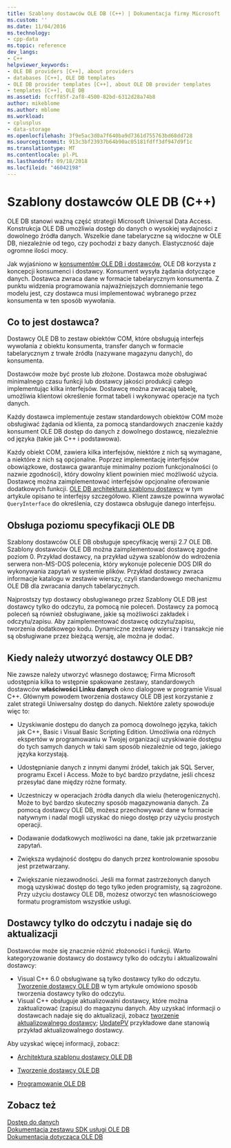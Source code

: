 ```yaml
---
title: Szablony dostawców OLE DB (C++) | Dokumentacja firmy Microsoft
ms.custom: ''
ms.date: 11/04/2016
ms.technology:
- cpp-data
ms.topic: reference
dev_langs:
- C++
helpviewer_keywords:
- OLE DB providers [C++], about providers
- databases [C++], OLE DB templates
- OLE DB provider templates [C++], about OLE DB provider templates
- templates [C++], OLE DB
ms.assetid: fccff85f-2af8-4500-82bd-6312d28a74b8
author: mikeblome
ms.author: mblome
ms.workload:
- cplusplus
- data-storage
ms.openlocfilehash: 3f9e5ac3d0a7f640ba9d7361d755763bd68dd728
ms.sourcegitcommit: 913c3bf23937b64b90ac05181fdff3df947d9f1c
ms.translationtype: MT
ms.contentlocale: pl-PL
ms.lasthandoff: 09/18/2018
ms.locfileid: "46042198"
---
```

# <a name="ole-db-provider-templates-c"></a>Szablony dostawców OLE DB (C++)

OLE DB stanowi ważną część strategii Microsoft Universal Data Access. Konstrukcja OLE DB umożliwia dostęp do danych o wysokiej wydajności z dowolnego źródła danych. Wszelkie dane tabelaryczne są widoczne w OLE DB, niezależnie od tego, czy pochodzi z bazy danych. Elastyczność daje ogromne ilości mocy.  
  
Jak wyjaśniono w [konsumentów OLE DB i dostawców](../../data/oledb/ole-db-consumers-and-providers.md), OLE DB korzysta z koncepcji konsumenci i dostawcy. Konsument wysyła żądania dotyczące danych. Dostawca zwraca dane w formacie tabelarycznym konsumenta. Z punktu widzenia programowania najważniejszych domniemanie tego modelu jest, czy dostawca musi implementować wybranego przez konsumenta w ten sposób wywołania.  
  
## <a name="what-is-a-provider"></a>Co to jest dostawca?  

Dostawcy OLE DB to zestaw obiektów COM, które obsługują interfejs wywołania z obiektu konsumenta, transfer danych w formacie tabelarycznym z trwałe źródła (nazywane magazynu danych), do konsumenta.  
  
Dostawców może być proste lub złożone. Dostawca może obsługiwać minimalnego czasu funkcji lub dostawcy jakości produkcji całego implementując kilka interfejsów. Dostawcę można zwracają tabelę, umożliwia klientowi określenie format tabeli i wykonywać operacje na tych danych.  
  
Każdy dostawca implementuje zestaw standardowych obiektów COM może obsługiwać żądania od klienta, za pomocą standardowych znaczenie każdy konsument OLE DB dostęp do danych z dowolnego dostawcę, niezależnie od języka (takie jak C++ i podstawowa).  
  
Każdy obiekt COM, zawiera kilka interfejsów, niektóre z nich są wymagane, a niektóre z nich są opcjonalne. Poprzez implementację interfejsów obowiązkowe, dostawca gwarantuje minimalny poziom funkcjonalności (o nazwie zgodności), który dowolny klient powinien mieć możliwość użycia. Dostawcę można zaimplementować interfejsów opcjonalne oferowanie dodatkowych funkcji. [OLE DB architektura szablonu dostawcy](../../data/oledb/ole-db-provider-template-architecture.md) w tym artykule opisano te interfejsy szczegółowo. Klient zawsze powinna wywołać `QueryInterface` do określenia, czy dostawca obsługuje danego interfejsu.  
  
## <a name="ole-db-specification-level-support"></a>Obsługa poziomu specyfikacji OLE DB  

Szablony dostawców OLE DB obsługuje specyfikację wersji 2.7 OLE DB. Szablony dostawców OLE DB można zaimplementować dostawcę zgodne poziom 0. Przykład dostawcy, na przykład używa szablonów do wdrożenia serwera non-MS-DOS polecenia, który wykonuje polecenie DOS DIR do wykonywania zapytań w systemie plików. Przykład dostawcy zwraca informacje katalogu w zestawie wierszy, czyli standardowego mechanizmu OLE DB dla zwracania danych tabelarycznych.  
  
Najprostszy typ dostawcy obsługiwanego przez Szablony OLE DB jest dostawcy tylko do odczytu, za pomocą nie poleceń. Dostawcy za pomocą poleceń są również obsługiwane, jakie są możliwości zakładek i odczytu/zapisu. Aby zaimplementować dostawcę odczytu/zapisu, tworzenia dodatkowego kodu. Dynamiczne zestawy wierszy i transakcje nie są obsługiwane przez bieżącą wersję, ale można je dodać.  
  
## <a name="when-do-you-need-to-create-an-ole-db-provider"></a>Kiedy należy utworzyć dostawcy OLE DB?  

Nie zawsze należy utworzyć własnego dostawcę; Firma Microsoft udostępnia kilka to wstępnie spakowane zestawy, standardowych dostawców **właściwości Linku danych** okno dialogowe w programie Visual C++. Głównym powodem tworzenia dostawcy OLE DB jest korzystanie z zalet strategii Uniwersalny dostęp do danych. Niektóre zalety spowoduje więc to:  
  
- Uzyskiwanie dostępu do danych za pomocą dowolnego języka, takich jak C++, Basic i Visual Basic Scripting Edition. Umożliwia ona różnych ekspertów w programowaniu w Twojej organizacji uzyskiwanie dostępu do tych samych danych w taki sam sposób niezależnie od tego, jakiego języka korzystają.  
  
- Udostępnianie danych z innymi danymi źródeł, takich jak SQL Server, programu Excel i Access. Może to być bardzo przydatne, jeśli chcesz przesyłać dane między różne formaty.  
  
- Uczestniczy w operacjach źródła danych dla wielu (heterogenicznych). Może to być bardzo skuteczny sposób magazynowania danych. Za pomocą dostawcy OLE DB, możesz przechowywać dane w formacie natywnym i nadal mogli uzyskać do niego dostęp przy użyciu prostych operacji.  
  
- Dodawanie dodatkowych możliwości na dane, takie jak przetwarzanie zapytań.  
  
- Zwiększa wydajność dostępu do danych przez kontrolowanie sposobu jest przetwarzany.  
  
- Zwiększanie niezawodności. Jeśli ma format zastrzeżonych danych mogą uzyskiwać dostęp do tego tylko jeden programisty, są zagrożone. Przy użyciu dostawcy OLE DB, możesz otworzyć ten własnościowego formatu programistom wszystkie usługi.  
  
## <a name="read-only-and-updatable-providers"></a>Dostawcy tylko do odczytu i nadaje się do aktualizacji  

Dostawców może się znacznie różnić złożoności i funkcji. Warto kategoryzowanie dostawcy do dostawcy tylko do odczytu i aktualizowalni dostawcy:  
  
- Visual C++ 6.0 obsługiwane są tylko dostawcy tylko do odczytu. [Tworzenie dostawcy OLE DB](../../data/oledb/creating-an-ole-db-provider.md) w tym artykule omówiono sposób tworzenia dostawcy tylko do odczytu.  
- Visual C++ obsługuje aktualizowalni dostawcy, które można zaktualizować (zapisu) do magazynu danych. Aby uzyskać informacji o dostawcach nadaje się do aktualizacji, zobacz [tworzenie aktualizowalnego dostawcy](../../data/oledb/creating-an-updatable-provider.md); [UpdatePV](https://github.com/Microsoft/VCSamples/tree/master/VC2010Samples/ATL/OLEDB/Provider/UPDATEPV) przykładowe dane stanowią przykład aktualizowalnego dostawcy.  
  
Aby uzyskać więcej informacji, zobacz:  
  
- [Architektura szablonu dostawcy OLE DB](../../data/oledb/ole-db-provider-template-architecture.md)  
  
- [Tworzenie dostawcy OLE DB](../../data/oledb/creating-an-ole-db-provider.md)  
  
- [Programowanie OLE DB](../../data/oledb/ole-db-programming.md)  
  
## <a name="see-also"></a>Zobacz też  

[Dostęp do danych](../data-access-in-cpp.md)<br/>
[Dokumentacja zestawu SDK usługi OLE DB](/previous-versions/windows/desktop/ms722784\(v=vs.85\))   
[Dokumentacja dotycząca OLE DB](/previous-versions/windows/desktop/ms713643\(v=vs.85\))